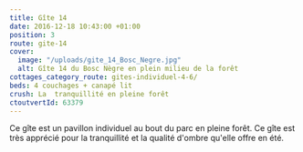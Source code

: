 ```yaml
---
title: Gîte 14
date: 2016-12-18 10:43:00 +01:00
position: 3
route: gite-14
cover:
  image: "/uploads/gite_14_Bosc_Negre.jpg"
  alt: Gîte 14 du Bosc Nègre en plein milieu de la forêt
cottages_category_route: gites-individuel-4-6/
beds: 4 couchages + canapé lit
crush: La  tranquillité en pleine forêt
ctoutvertId: 63379
---
```


Ce gîte est un pavillon individuel au bout du parc en pleine forêt. Ce gîte est très apprécié pour la tranquillité et la qualité d'ombre qu'elle offre en été.